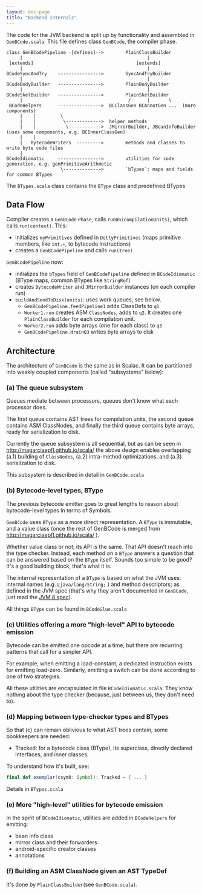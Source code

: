 ```yaml
---
layout: doc-page
title: "Backend Internals"
---
```


The code for the JVM backend is split up by functionality and assembled in
`GenBCode.scala`. This file defines class `GenBCode`, the compiler phase.

```
class GenBCodePipeline -[defines]-->        PlainClassBuilder
     |                                              |
 [extends]                                      [extends]
     |                                              |
BCodeSyncAndTry    ---------------->        SyncAndTryBuilder
     |                                              |
BCodeBodyBuilder   ---------------->        PlainBodyBuilder
     |                                              |
BCodeSkelBuilder   ---------------->        PlainSkelBuilder
     |                                       /      |       \
 BCodeHelpers      ---------------->  BCClassGen BCAnnotGen ...  (more components)
     |    |         \
     |    |          \------------->  helper methods
     |    |           \------------>  JMirrorBuilder, JBeanInfoBuilder (uses some components, e.g. BCInnerClassGen)
     |    |
     |   BytecodeWriters  --------->        methods and classes to write byte code files
     |
BCodeIdiomatic     ---------------->        utilities for code generation, e.g. genPrimitiveArithmetic
                    \-------------->        `bTypes`: maps and fields for common BTypes
```

The `BTypes.scala` class contains the `BType` class and predefined BTypes

## Data Flow ##
Compiler creates a `GenBCode` `Phase`, calls `runOn(compilationUnits)`,
which calls `run(context)`. This:

* initializes `myPrimitives` defined in `DottyPrimitives` (maps primitive
  members, like `int.+`, to bytecode instructions)
* creates a `GenBCodePipeline` and calls `run(tree)`

`GenBCodePipeline` now:

* initializes the `bTypes` field of `GenBCodePipeline` defined in `BCodeIdiomatic`
  (BType maps, common BTypes like `StringRef`)
* creates `BytecodeWriter` and `JMirrorBuilder` instances (on each compiler run)
* `buildAndSendToDisk(units)`: uses work queues, see below.
  - `GenBCodePipeline.feedPipeline1` adds ClassDefs to `q1`
  - `Worker1.run` creates ASM `ClassNodes`, adds to `q2`. It creates one
    `PlainClassBuilder` for each compilation unit.
  - `Worker2.run` adds byte arrays (one for each class) to `q3`
  - `GenBCodePipeline.drainQ3` writes byte arrays to disk


## Architecture ##
The architecture of `GenBCode` is the same as in Scalac. It can be partitioned
into weakly coupled components (called "subsystems" below):


### (a) The queue subsystem ###
Queues mediate between processors, queues don't know what each processor does.

The first queue contains AST trees for compilation units, the second queue
contains ASM ClassNodes, and finally the third queue contains byte arrays,
ready for serialization to disk.

Currently the queue subsystem is all sequential, but as can be seen in
http://magarciaepfl.github.io/scala/ the above design enables overlapping (a.1)
building of `ClassNodes`, (a.2) intra-method optimizations, and (a.3)
serialization to disk.

This subsystem is described in detail in `GenBCode.scala`

### (b) Bytecode-level types, BType ###
The previous bytecode emitter goes to great lengths to reason about
bytecode-level types in terms of Symbols.

`GenBCode` uses `BType` as a more direct representation. A `BType` is immutable, and
a value class (once the rest of GenBCode is merged from
http://magarciaepfl.github.io/scala/ ).

Whether value class or not, its API is the same. That API doesn't reach into
the type checker. Instead, each method on a `BType` answers a question that can
be answered based on the `BType` itself. Sounds too simple to be good? It's a
good building block, that's what it is.

The internal representation of a `BType` is based on what the JVM uses: internal
names (e.g. `Ljava/lang/String;` ) and method descriptors; as defined in the JVM
spec (that's why they aren't documented in `GenBCode`, just read the [JVM 8 spec](https://docs.oracle.com/javase/specs/jvms/se8/html/)).

All things `BType` can be found in `BCodeGlue.scala`

### (c) Utilities offering a more "high-level" API to bytecode emission ###
Bytecode can be emitted one opcode at a time, but there are recurring patterns
that call for a simpler API.

For example, when emitting a load-constant, a dedicated instruction exists for
emitting load-zero. Similarly, emitting a switch can be done according to one
of two strategies.

All these utilities are encapsulated in file `BCodeIdiomatic.scala`. They know
nothing about the type checker (because, just between us, they don't need to).

### (d) Mapping between type-checker types and BTypes ###
So that (c) can remain oblivious to what AST trees contain, some bookkeepers
are needed:

  - Tracked: for a bytecode class (BType), its superclass, directly declared
    interfaces, and inner classes.

To understand how it's built, see:

```scala
final def exemplar(csym0: Symbol): Tracked = { ... }
```

Details in `BTypes.scala`

### (e) More "high-level" utilities for bytecode emission ###
In the spirit of `BCodeIdiomatic`, utilities are added in `BCodeHelpers` for
emitting:

- bean info class
- mirror class and their forwarders
- android-specific creator classes
- annotations


### (f) Building an ASM ClassNode given an AST TypeDef ###
It's done by `PlainClassBuilder`(see `GenBCode.scala`).
